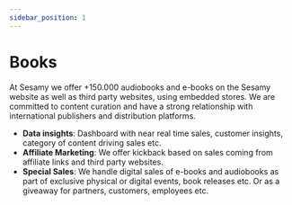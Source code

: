 ```yaml
---
sidebar_position: 1
---
```


# Books

At Sesamy we offer +150.000 audiobooks and e-books on the Sesamy website as well as third party websites, using embedded stores. We are committed to content curation and have a strong relationship with international publishers and distribution platforms.

- **Data insights**: Dashboard with near real time sales, customer insights, category of content driving sales etc.
- **Affiliate Marketing**: We offer kickback based on sales coming from affiliate links and third party websites.
- **Special Sales**: We handle digital sales of e-books and audiobooks as part of exclusive physical or digital events, book releases etc. Or as a giveaway for partners, customers, employees etc.
